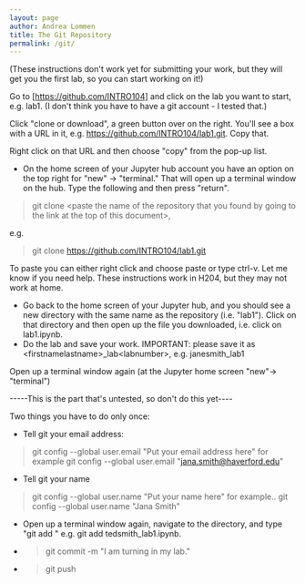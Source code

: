 ```yaml
---
layout: page
author: Andrea Lommen
title: The Git Repository 
permalink: /git/
---
```


(These instructions don't work yet for submitting your work, but they will get you the first lab, so you can start working on it!)

Go to [https://github.com/INTRO104] and click on the lab you want to start, e.g. lab1. (I don't think you have to have a git account - I tested that.) 

Click "clone or download", a green button over on the right. You'll see a box with a URL in it, e.g. https://github.com/INTRO104/lab1.git. Copy that.

Right click on that URL and then choose "copy" from the pop-up list.

* On the home screen of your Jupyter hub account you have an option on the top right for "new" -> "terminal." That will open up a terminal window on the hub. Type the following and then press "return".

> git clone \<paste the name of the repository that you found by going to the link
at the top of this document\>, 

e.g. 

> git clone https://github.com/INTRO104/lab1.git

To paste you can either right click and choose paste or type ctrl-v. Let me know if you need help.  These instructions work in H204, but they may not work at home.

* Go back to the home screen of your Jupyter hub, and you should see a new
directory with the same name as the repository (i.e. "lab1"). Click on that directory
and then open up the file you downloaded, i.e. click
on lab1.ipynb.
* Do the lab and save your work. IMPORTANT: please save it as \<firstnamelastname\>_lab\<labnumber\>, e.g. janesmith_lab1

Open up a terminal window again (at the Jupyter home screen "new"-> "terminal")

-----This is the part that's untested, so don't do this yet----

Two things you have to do only once:
* Tell git your email address:
> git config --global user.email "Put your email address here"
for example
> git config --global user.email "jana.smith@haverford.edu"
* Tell git your name
> git config --global user.name "Put your name here"
for example..
> git config --global user.name "Jana Smith"

* Open up a terminal window again, navigate to the directory, and type "git add <filename>" e.g. git add tedsmith_lab1.ipynb.
* > git commit -m "I am turning in my lab."
* > git push
